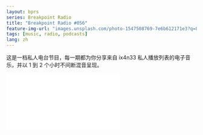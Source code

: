 ```yaml
---
layout: bprs
series: Breakpoint Radio
title: "Breakpoint Radio #056"
feature-img-url: "images.unsplash.com/photo-1547508769-7e6b612171e3?q=80"
tags: [music, radio, podcasts]
lang: zh
---
```


这是一档私人电台节目，每一期都为你分享来自 ix4n33 私人播放列表的电子音乐，并以 1 到 2 个小时不间断混音呈现。

<iframe src="//player.bilibili.com/player.html?aid=50212967&cid=87896756&page=1" scrolling="no" border="0" frameborder="no" framespacing="0" allowfullscreen="true"> </iframe>
